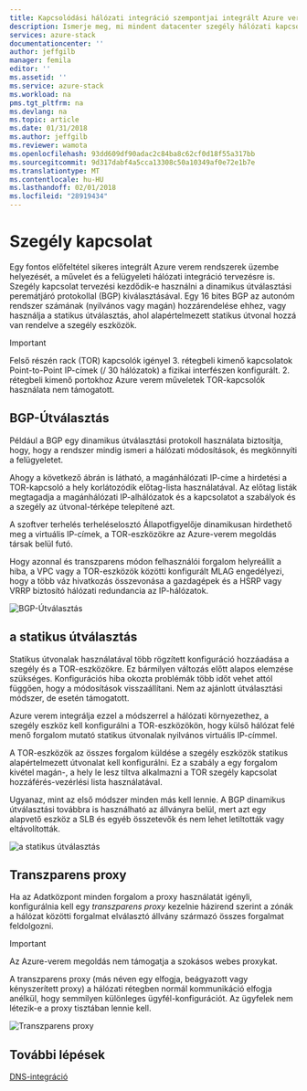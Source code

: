 ```yaml
---
title: Kapcsolódási hálózati integráció szempontjai integrált Azure verem rendszerek szegély |} Microsoft Docs
description: Ismerje meg, mi mindent datacenter szegély hálózati kapcsolattal többcsomópontos Azure verem tervezését.
services: azure-stack
documentationcenter: ''
author: jeffgilb
manager: femila
editor: ''
ms.assetid: ''
ms.service: azure-stack
ms.workload: na
pms.tgt_pltfrm: na
ms.devlang: na
ms.topic: article
ms.date: 01/31/2018
ms.author: jeffgilb
ms.reviewer: wamota
ms.openlocfilehash: 93dd609df90adac2c84ba8c62cf0d18f55a317bb
ms.sourcegitcommit: 9d317dabf4a5cca13308c50a10349af0e72e1b7e
ms.translationtype: MT
ms.contentlocale: hu-HU
ms.lasthandoff: 02/01/2018
ms.locfileid: "28919434"
---
```

# <a name="border-connectivity"></a>Szegély kapcsolat 
Egy fontos előfeltétel sikeres integrált Azure verem rendszerek üzembe helyezését, a művelet és a felügyeleti hálózati integráció tervezésre is. Szegély kapcsolat tervezési kezdődik-e használni a dinamikus útválasztási peremátjáró protokollal (BGP) kiválasztásával. Egy 16 bites BGP az autonóm rendszer számának (nyilvános vagy magán) hozzárendelése ehhez, vagy használja a statikus útválasztás, ahol alapértelmezett statikus útvonal hozzá van rendelve a szegély eszközök.

> [!IMPORTANT]
> Felső részén rack (TOR) kapcsolók igényel 3. rétegbeli kimenő kapcsolatok Point-to-Point IP-címek (/ 30 hálózatok) a fizikai interfészen konfigurált. 2. rétegbeli kimenő portokhoz Azure verem műveletek TOR-kapcsolók használata nem támogatott. 

## <a name="bgp-routing"></a>BGP-Útválasztás
Például a BGP egy dinamikus útválasztási protokoll használata biztosítja, hogy, hogy a rendszer mindig ismeri a hálózati módosítások, és megkönnyíti a felügyeletet. 

Ahogy a következő ábrán is látható, a magánhálózati IP-címe a hirdetési a TOR-kapcsoló a hely korlátozódik előtag-lista használatával. Az előtag listák megtagadja a magánhálózati IP-alhálózatok és a kapcsolatot a szabályok és a szegély az útvonal-térképe telepítené azt.

A szoftver terhelés terheléselosztó Állapotfigyelője dinamikusan hirdethető meg a virtuális IP-címek, a TOR-eszközökre az Azure-verem megoldás társak belül futó.

Hogy azonnal és transzparens módon felhasználói forgalom helyreállít a hiba, a VPC vagy a TOR-eszközök közötti konfigurált MLAG engedélyezi, hogy a több váz hivatkozás összevonása a gazdagépek és a HSRP vagy VRRP biztosító hálózati redundancia az IP-hálózatok.

![BGP-Útválasztás](media/azure-stack-border-connectivity/bgp-routing.png)

## <a name="static-routing"></a>a statikus útválasztás
Statikus útvonalak használatával több rögzített konfiguráció hozzáadása a szegély és a TOR-eszközökre. Ez bármilyen változás előtt alapos elemzése szükséges. Konfigurációs hiba okozta problémák több időt vehet attól függően, hogy a módosítások visszaállítani. Nem az ajánlott útválasztási módszer, de esetén támogatott.

Azure verem integrálja ezzel a módszerrel a hálózati környezethez, a szegély eszköz kell konfigurálni a TOR-eszközökön, hogy külső hálózat felé menő forgalom mutató statikus útvonalak nyilvános virtuális IP-címmel.

A TOR-eszközök az összes forgalom küldése a szegély eszközök statikus alapértelmezett útvonalat kell konfigurálni. Ez a szabály a egy forgalom kivétel magán-, a hely le lesz tiltva alkalmazni a TOR szegély kapcsolat hozzáférés-vezérlési lista használatával.

Ugyanaz, mint az első módszer minden más kell lennie. A BGP dinamikus útválasztási továbbra is használható az állványra belül, mert azt egy alapvető eszköz a SLB és egyéb összetevők és nem lehet letiltották vagy eltávolították.

![a statikus útválasztás](media/azure-stack-border-connectivity/static-routing.png)

## <a name="transparent-proxy"></a>Transzparens proxy
Ha az Adatközpont minden forgalom a proxy használatát igényli, konfigurálnia kell egy *transzparens proxy* kezelnie házirend szerint a zónák a hálózat közötti forgalmat elválasztó állvány származó összes forgalmat feldolgozni.

> [!IMPORTANT]
> Az Azure-verem megoldás nem támogatja a szokásos webes proxykat.  

A transzparens proxy (más néven egy elfogja, beágyazott vagy kényszerített proxy) a hálózati rétegben normál kommunikáció elfogja anélkül, hogy semmilyen különleges ügyfél-konfigurációt. Az ügyfelek nem létezik-e a proxy tisztában lennie kell.

![Transzparens proxy](media/azure-stack-border-connectivity/transparent-proxy.png)

## <a name="next-steps"></a>További lépések
[DNS-integráció](azure-stack-integrate-dns.md)